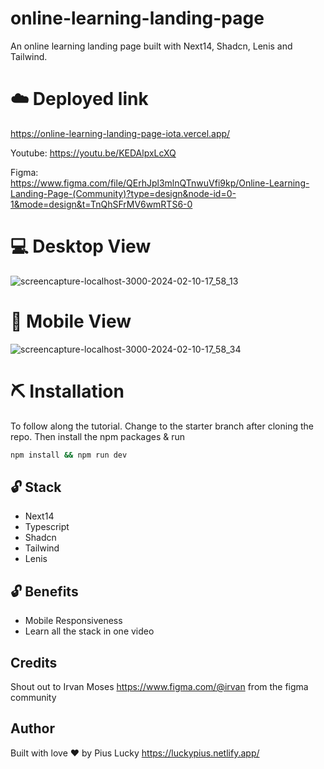 # online-learning-landing-page
An online learning landing page built with Next14, Shadcn, Lenis and Tailwind.


# ☁️ Deployed link
https://online-learning-landing-page-iota.vercel.app/


Youtube:  https://youtu.be/KEDAlpxLcXQ


Figma:  
https://www.figma.com/file/QErhJpl3mlnQTnwuVfi9kp/Online-Learning-Landing-Page-(Community)?type=design&node-id=0-1&mode=design&t=TnQhSFrMV6wmRTS6-0


# 💻 Desktop View
![screencapture-localhost-3000-2024-02-10-17_58_13](https://github.com/PiusLucky/online-learning-landing-page/assets/32282934/910a404a-b32d-4d2e-8998-ecc15ca63357)

# 📱 Mobile View
![screencapture-localhost-3000-2024-02-10-17_58_34](https://github.com/PiusLucky/online-learning-landing-page/assets/32282934/e8fad39c-fd15-4fd7-a310-84ec7f31395c)


# ⛏️ Installation
To follow along the tutorial. Change to the starter branch  after cloning the repo.
Then install the npm packages & run
```bash
npm install && npm run dev
```


## 🔓 Stack
- Next14
- Typescript
- Shadcn
- Tailwind
- Lenis

## 🔓 Benefits
- Mobile Responsiveness
- Learn all the stack in one video

## Credits
Shout out to Irvan Moses https://www.figma.com/@irvan from the figma community


## Author
Built with love ❤️ by Pius Lucky https://luckypius.netlify.app/



